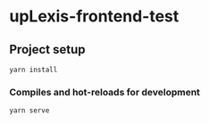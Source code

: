 # upLexis-frontend-test

## Project setup
```
yarn install
```

### Compiles and hot-reloads for development
```
yarn serve
```
